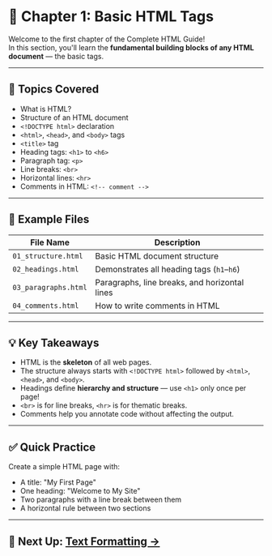 # 🏁 Chapter 1: Basic HTML Tags

Welcome to the first chapter of the Complete HTML Guide!  
In this section, you'll learn the **fundamental building blocks of any HTML document** — the basic tags.

---

## 🧱 Topics Covered

- What is HTML?
- Structure of an HTML document
- `<!DOCTYPE html>` declaration
- `<html>`, `<head>`, and `<body>` tags
- `<title>` tag
- Heading tags: `<h1>` to `<h6>`
- Paragraph tag: `<p>`
- Line breaks: `<br>`
- Horizontal lines: `<hr>`
- Comments in HTML: `<!-- comment -->`

---

## 📄 Example Files

| File Name              | Description                                |
|------------------------|--------------------------------------------|
| `01_structure.html`    | Basic HTML document structure              |
| `02_headings.html`     | Demonstrates all heading tags (`h1`–`h6`)  |
| `03_paragraphs.html`   | Paragraphs, line breaks, and horizontal lines |
| `04_comments.html`     | How to write comments in HTML              |

---

## 💡 Key Takeaways

- HTML is the **skeleton** of all web pages.
- The structure always starts with `<!DOCTYPE html>` followed by `<html>`, `<head>`, and `<body>`.
- Headings define **hierarchy and structure** — use `<h1>` only once per page!
- `<br>` is for line breaks, `<hr>` is for thematic breaks.
- Comments help you annotate code without affecting the output.

---

## ✅ Quick Practice

Create a simple HTML page with:
- A title: "My First Page"
- One heading: "Welcome to My Site"
- Two paragraphs with a line break between them
- A horizontal rule between two sections

---

## 🚀 Next Up: [Text Formatting →](../02_text-formatting/README.md)

